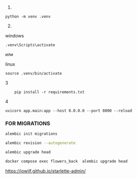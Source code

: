 1.
```
python -m venv .venv
```
2. 
windows
```
.venv\Scripts\activate
```

или

linux
```
source .venv/bin/activate
```
3
```
    pip install -r requirements.txt
```
4
```
uvicorn app.main:app --host 0.0.0.0 --port 8000 --reload  
```

### FOR MIGRATIONS
```bash 
alembic init migrations
```
```bash
alembic revision --autogenerate
```
```bash
alembic upgrade head
```
```bash
docker compose exec flowers_back  alembic upgrade head
```

https://jowilf.github.io/starlette-admin/